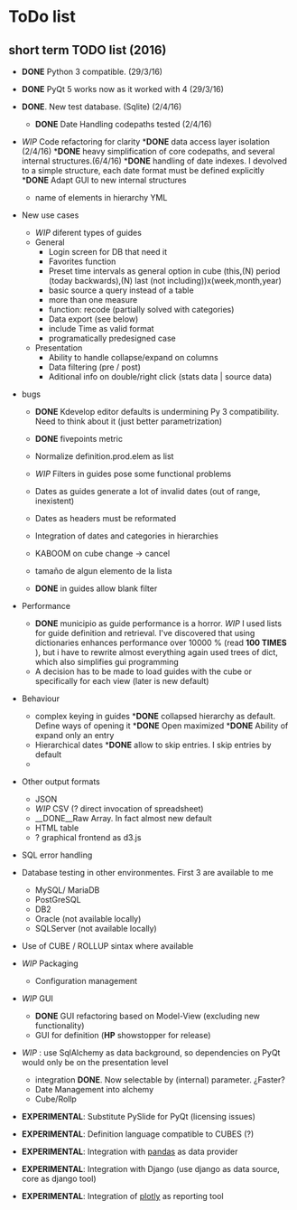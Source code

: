 # ToDo list

## short term TODO list (2016)

* __DONE__ Python 3 compatible. (29/3/16)
* __DONE__ PyQt 5 works now as it worked with 4 (29/3/16)
* __DONE__. New test database.  (Sqlite) (2/4/16)
   * __DONE__ Date Handling codepaths tested (2/4/16)

* _WIP_ Code refactoring for clarity
  *__DONE__ data access layer isolation (2/4/16)
  *__DONE__ heavy simplification of core codepaths, and several internal structures.(6/4/16)
  *__DONE__ handling of date indexes. I devolved to a simple structure, each date format must be defined explicitly
  *__DONE__ Adapt GUI to new internal structures
  * name of elements in hierarchy YML
  
* New use cases
  * _WIP_ diferent types of guides
  * General
    * Login screen for DB that need it
    * Favorites function
    * Preset time intervals as general option in cube (this,(N) period (today backwards),(N) last (not including))x(week,month,year)
    * basic source a query instead of a table
    * more than one measure
    * function: recode (partially solved with categories)
    * Data export (see below)
    * include Time as valid format
    * programatically predesigned case
  * Presentation
    * Ability to handle collapse/expand on columns
    * Data filtering (pre / post)
    * Aditional info on double/right click (stats data | source data)
* bugs
  * __DONE__ Kdevelop editor defaults is undermining Py 3 compatibility. Need to think about it (just better parametrization)
  * __DONE__ fivepoints metric 
  * Normalize definition.prod.elem as list
  * _WIP_ Filters in guides pose some functional problems
  * Dates as guides generate a lot of invalid dates (out of range, inexistent)
  * Dates as headers must be reformated
  * Integration of dates and categories in hierarchies
  * KABOOM on cube change -> cancel
  * tamaño de algun elemento de la lista

  * __DONE__ in guides allow blank filter
 
* Performance
  * __DONE__ municipio as guide performance is a horror. _WIP_ I used lists for guide definition and retrieval. I've discovered
    that using dictionaries enhances performance over 10000 % (read __100 TIMES__ ), but i have to rewrite almost everything again
    used trees of dict, which also simplifies gui programming
  * A decision has to be made to load guides with the cube or specifically for each view (later is new default)
  
* Behaviour
  * complex keying in guides
  *__DONE__ collapsed hierarchy as default. Define ways of opening it 
  *__DONE__ Open maximized
  *__DONE__ Ability of expand only an entry
  * Hierarchical dates
  *__DONE__ allow to skip entries. I skip entries by default
  *


* Other output formats 
    * JSON
    * _WIP_ CSV  (? direct invocation of spreadsheet)
    * __DONE__Raw Array. In fact almost new default
    * HTML table
    * ? graphical frontend as d3.js
    
* SQL error handling

* Database testing in other environmentes. First 3 are available to me
    * MySQL/ MariaDB
    * PostGreSQL
    * DB2
    * Oracle  (not available locally)
    * SQLServer (not available locally)

* Use of CUBE / ROLLUP sintax where available

* _WIP_ Packaging
    * Configuration management

* _WIP_  GUI 
    * __DONE__ GUI refactoring based on Model-View (excluding new functionality)
    * GUI for definition   (__HP__ showstopper for release)
 
* _WIP_ : use SqlAlchemy as data background, so dependencies on PyQt would only be on the presentation level
    * integration __DONE__. Now selectable by (internal) parameter. ¿Faster?
    * Date Management into alchemy
    * Cube/Rollp
 
* __EXPERIMENTAL__: Substitute PySlide for PyQt (licensing issues)

* __EXPERIMENTAL__: Definition language compatible to CUBES (?)

* __EXPERIMENTAL__: Integration with [pandas](http://pandas.pydata.org/) as data provider

* __EXPERIMENTAL__: Integration with Django (use django as data source, core as django tool)

* __EXPERIMENTAL__: Integration of [plotly](https://plot.ly/) as reporting tool

